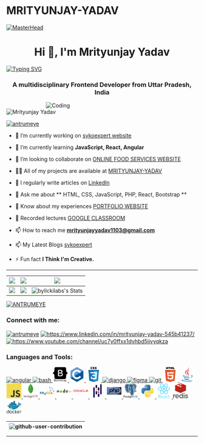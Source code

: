 # MRITYUNJAY-YADAV

[![MasterHead](https://visme.co/blog/wp-content/uploads/2019/10/animated-presentation-software-header.gif)]()

<h1 align="center">Hi 👋, I'm Mrityunjay Yadav</h1>
 <p>
 
[![Typing SVG](https://readme-typing-svg.herokuapp.com?lines=FRONTEND+Developer+%7C+HTML+CSS;JavaScript+%7C+BOOTSTRAP;Nodejs+%7C+MongoDB+%7C+MySQL)](https://git.io/typing-svg)
 
</P>
<h3 align="center">A multidisciplinary Frontend Developer from Uttar Pradesh, India</h3>
<img align="right" alt="Coding" width="400" src="https://miro.medium.com/max/680/0*7Q3yvSIv_t0ioJ-Z.gif"/>

<p align="left"> <img src="https://komarev.com/ghpvc/?username=ANTRUMEYE&label=Profile%20views&color=0e75b6&style=flat" alt="Mrityunjay Yadav" /> </p>



<p align="left"> <a href="https://twitter.com/antrumeye" target="blank"><img src="https://img.shields.io/twitter/follow/antrumeye?logo=twitter&style=for-the-badge" alt="antrumeye" /></a> </p>


- 🔭 I’m currently working on [sykoexpert website](https://github.com/ANTRUMEYE)

- 🌱 I’m currently learning **JavaScript, React, Angular**

- 👯 I’m looking to collaborate on [ONLINE FOOD SERVICES WEBSITE](https://github.com/ANTRUMEYE)

- 👨‍💻 All of my projects are available at [MRITYUNJAY-YADAV](https://github.com/ANTRUMEYE)

- 📝 I regularly write articles on [LinkedIn](https://www.linkedin.com/in/mrityunjay-yadav-545b41237/)

- 💬 Ask me about ** HTML, CSS, JavaScript, PHP, React, Bootstrap **

- 📄 Know about my experiences [PORTFOLIO WEBSITE]( https://antrumeye.github.io/PORTFOLIO-WEBSITE/)

- 📝 Recorded lectures [GOOGLE CLASSROOM](https://classroom.google.com/u/0/h)

- 📫 How to reach me **mrityunjayyadav1103@gmail.com**

- 📫 My Latest Blogs [sykoexpert](http://sykoexpert.wordpress.com)

- ⚡ Fun fact **I Think I'm Creative.**

---------------------------

|![](http://github-profile-summary-cards.vercel.app/api/cards/stats?username=ANTRUMEYE&theme=github_dark)|![](http://github-profile-summary-cards.vercel.app/api/cards/productive-time?username=ANTRUMEYE&theme=github_dark&utcOffset=8)|![](http://github-profile-summary-cards.vercel.app/api/cards/profile-details?username=ANTRUMEYE&theme=github_dark)|
|---|---|---|
|![](http://github-profile-summary-cards.vercel.app/api/cards/repos-per-language?username=ANTRUMEYE&theme=github_dark)|![](http://github-profile-summary-cards.vercel.app/api/cards/most-commit-language?username=ANTRUMEYE&theme=github_dark)|![bylickilabs's Stats](https://github-readme-stats.vercel.app/api?username=ANTRUMEYE&theme=vue-dark&show_icons=true&hide_border=true&count_private=true)|

<p align="left"> <a href="https://github.com/ANTRUMEYE/-Github-Profile-Trophy"><img src="https://github-profile-trophy.vercel.app/?username=ANTRUMEYE" alt="ANTRUMEYE" /></a> </p>

<h3 align="left">Connect with me:</h3>
<p align="left">
<a href="https://twitter.com/antrumeye" target="blank"><img align="center" src="https://raw.githubusercontent.com/rahuldkjain/github-profile-readme-generator/master/src/images/icons/Social/twitter.svg" alt="antrumeye" height="30" width="40" /></a>
<a href="https://linkedin.com/in/https://www.linkedin.com/in/mrityunjay-yadav-545b41237/" target="blank"><img align="center" src="https://raw.githubusercontent.com/rahuldkjain/github-profile-readme-generator/master/src/images/icons/Social/linked-in-alt.svg" alt="https://www.linkedin.com/in/mrityunjay-yadav-545b41237/" height="30" width="40" /></a>
<a href="https://www.youtube.com/c/https://www.youtube.com/channel/uc7y0ffxx1dyhbd5jjvyqkza" target="blank"><img align="center" src="https://raw.githubusercontent.com/rahuldkjain/github-profile-readme-generator/master/src/images/icons/Social/youtube.svg" alt="https://www.youtube.com/channel/uc7y0ffxx1dyhbd5jjvyqkza" height="30" width="40" /></a>
</p>

<h3 align="left">Languages and Tools:</h3>
<p align="left"> <a href="https://angular.io" target="_blank" rel="noreferrer"> <img src="https://angular.io/assets/images/logos/angular/angular.svg" alt="angular" width="40" height="40"/> </a> <a href="https://www.gnu.org/software/bash/" target="_blank" rel="noreferrer"> <img src="https://www.vectorlogo.zone/logos/gnu_bash/gnu_bash-icon.svg" alt="bash" width="40" height="40"/> </a> <a href="https://getbootstrap.com" target="_blank" rel="noreferrer"> <img src="https://raw.githubusercontent.com/devicons/devicon/master/icons/bootstrap/bootstrap-plain-wordmark.svg" alt="bootstrap" width="40" height="40"/> </a> <a href="https://www.cprogramming.com/" target="_blank" rel="noreferrer"> <img src="https://raw.githubusercontent.com/devicons/devicon/master/icons/c/c-original.svg" alt="c" width="40" height="40"/> </a> <a href="https://www.w3schools.com/css/" target="_blank" rel="noreferrer"> <img src="https://raw.githubusercontent.com/devicons/devicon/master/icons/css3/css3-original-wordmark.svg" alt="css3" width="40" height="40"/> </a> <a href="https://www.djangoproject.com/" target="_blank" rel="noreferrer"> <img src="https://cdn.worldvectorlogo.com/logos/django.svg" alt="django" width="40" height="40"/> </a> <a href="https://www.figma.com/" target="_blank" rel="noreferrer"> <img src="https://www.vectorlogo.zone/logos/figma/figma-icon.svg" alt="figma" width="40" height="40"/> </a> <a href="https://git-scm.com/" target="_blank" rel="noreferrer"> <img src="https://www.vectorlogo.zone/logos/git-scm/git-scm-icon.svg" alt="git" width="40" height="40"/> </a> <a href="https://www.w3.org/html/" target="_blank" rel="noreferrer"> <img src="https://raw.githubusercontent.com/devicons/devicon/master/icons/html5/html5-original-wordmark.svg" alt="html5" width="40" height="40"/> </a> <a href="https://www.java.com" target="_blank" rel="noreferrer"> <img src="https://raw.githubusercontent.com/devicons/devicon/master/icons/java/java-original.svg" alt="java" width="40" height="40"/> </a> <a href="https://developer.mozilla.org/en-US/docs/Web/JavaScript" target="_blank" rel="noreferrer"> <img src="https://raw.githubusercontent.com/devicons/devicon/master/icons/javascript/javascript-original.svg" alt="javascript" width="40" height="40"/> </a> <a href="https://www.mongodb.com/" target="_blank" rel="noreferrer"> <img src="https://raw.githubusercontent.com/devicons/devicon/master/icons/mongodb/mongodb-original-wordmark.svg" alt="mongodb" width="40" height="40"/> </a> <a href="https://www.mysql.com/" target="_blank" rel="noreferrer"> <img src="https://raw.githubusercontent.com/devicons/devicon/master/icons/mysql/mysql-original-wordmark.svg" alt="mysql" width="40" height="40"/> </a> <a href="https://nodejs.org" target="_blank" rel="noreferrer"> <img src="https://raw.githubusercontent.com/devicons/devicon/master/icons/nodejs/nodejs-original-wordmark.svg" alt="nodejs" width="40" height="40"/> </a> <a href="https://www.oracle.com/" target="_blank" rel="noreferrer"> <img src="https://raw.githubusercontent.com/devicons/devicon/master/icons/oracle/oracle-original.svg" alt="oracle" width="40" height="40"/> </a> <a href="https://pandas.pydata.org/" target="_blank" rel="noreferrer"> <img src="https://raw.githubusercontent.com/devicons/devicon/2ae2a900d2f041da66e950e4d48052658d850630/icons/pandas/pandas-original.svg" alt="pandas" width="40" height="40"/> </a> <a href="https://www.php.net" target="_blank" rel="noreferrer"> <img src="https://raw.githubusercontent.com/devicons/devicon/master/icons/php/php-original.svg" alt="php" width="40" height="40"/> </a> <a href="https://www.postgresql.org" target="_blank" rel="noreferrer"> <img src="https://raw.githubusercontent.com/devicons/devicon/master/icons/postgresql/postgresql-original-wordmark.svg" alt="postgresql" width="40" height="40"/> </a> <a href="https://www.python.org" target="_blank" rel="noreferrer"> <img src="https://raw.githubusercontent.com/devicons/devicon/master/icons/python/python-original.svg" alt="python" width="40" height="40"/> </a> <a href="https://reactjs.org/" target="_blank" rel="noreferrer"> <img src="https://raw.githubusercontent.com/devicons/devicon/master/icons/react/react-original-wordmark.svg" alt="react" width="40" height="40"/> </a> <a href="https://redis.io" target="_blank" rel="noreferrer"> <img src="https://raw.githubusercontent.com/devicons/devicon/master/icons/redis/redis-original-wordmark.svg" alt="redis" width="40" height="40"/> </a> <a href="https://www.docker.com/" target="_blank" rel="noreferrer"> <img src="https://raw.githubusercontent.com/devicons/devicon/master/icons/docker/docker-original-wordmark.svg" alt="docker" width="40" height="40"/> </a> </p>


|![github-user-contribution](https://user-images.githubusercontent.com/109308073/200136854-36889630-86c6-4fb8-b261-976b6ac08274.svg)
|---|
---
